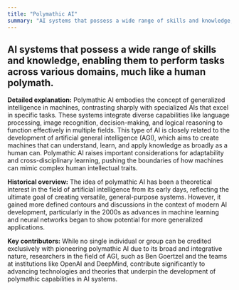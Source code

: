 ```yaml
---
title: "Polymathic AI"
summary: "AI systems that possess a wide range of skills and knowledge, enabling them to perform tasks across various domains, much like a human polymath."
---
```


## AI systems that possess a wide range of skills and knowledge, enabling them to perform tasks across various domains, much like a human polymath.

**Detailed explanation:** Polymathic AI embodies the concept of generalized intelligence in machines, contrasting sharply with specialized AIs that excel in specific tasks. These systems integrate diverse capabilities like language processing, image recognition, decision-making, and logical reasoning to function effectively in multiple fields. This type of AI is closely related to the development of artificial general intelligence (AGI), which aims to create machines that can understand, learn, and apply knowledge as broadly as a human can. Polymathic AI raises important considerations for adaptability and cross-disciplinary learning, pushing the boundaries of how machines can mimic complex human intellectual traits.

**Historical overview:** The idea of polymathic AI has been a theoretical interest in the field of artificial intelligence from its early days, reflecting the ultimate goal of creating versatile, general-purpose systems. However, it gained more defined contours and discussions in the context of modern AI development, particularly in the 2000s as advances in machine learning and neural networks began to show potential for more generalized applications.

**Key contributors:** While no single individual or group can be credited exclusively with pioneering polymathic AI due to its broad and integrative nature, researchers in the field of AGI, such as Ben Goertzel and the teams at institutions like OpenAI and DeepMind, contribute significantly to advancing technologies and theories that underpin the development of polymathic capabilities in AI systems.